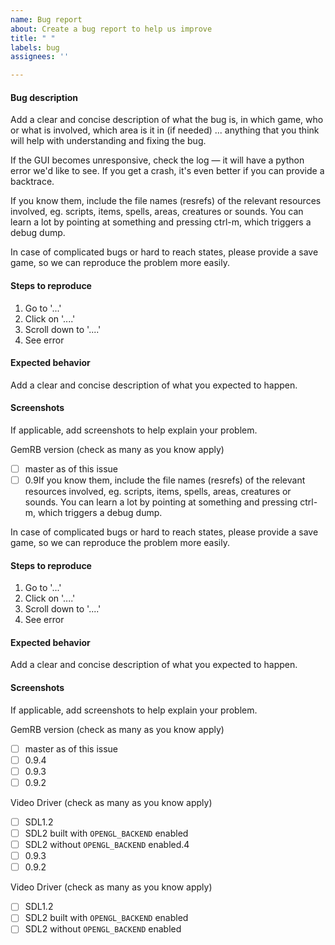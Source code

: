 ```yaml
---
name: Bug report
about: Create a bug report to help us improve
title: " "
labels: bug
assignees: ''

---
```


#### Bug description
Add a clear and concise description of what the bug is, in which game, who or
what is involved, which area is it in (if needed) ... anything that you
think will help with understanding and fixing the bug.

If the GUI becomes unresponsive, check the log — it will have a python error
we'd like to see. If you get a crash, it's even better if you can provide a
backtrace.

If you know them, include the file names (resrefs) of the relevant resources
involved, eg. scripts, items, spells, areas, creatures or sounds. You can
learn a lot by pointing at something and pressing ctrl-m, which triggers a
debug dump.

In case of complicated bugs or hard to reach states, please provide a save
game, so we can reproduce the problem more easily.

#### Steps to reproduce
1. Go to '...'
2. Click on '....'
3. Scroll down to '....'
4. See error

#### Expected behavior
Add a clear and concise description of what you expected to happen.

#### Screenshots
If applicable, add screenshots to help explain your problem.

GemRB version (check as many as you know apply)
- [ ] master as of this issue
- [ ] 0.9If you know them, include the file names (resrefs) of the relevant resources
involved, eg. scripts, items, spells, areas, creatures or sounds. You can
learn a lot by pointing at something and pressing ctrl-m, which triggers a
debug dump.

In case of complicated bugs or hard to reach states, please provide a save
game, so we can reproduce the problem more easily.

#### Steps to reproduce
1. Go to '...'
2. Click on '....'
3. Scroll down to '....'
4. See error

#### Expected behavior
Add a clear and concise description of what you expected to happen.

#### Screenshots
If applicable, add screenshots to help explain your problem.

GemRB version (check as many as you know apply)
- [ ] master as of this issue
- [ ] 0.9.4
- [ ] 0.9.3
- [ ] 0.9.2

Video Driver (check as many as you know apply)
- [ ] SDL1.2
- [ ] SDL2 built with `OPENGL_BACKEND` enabled
- [ ] SDL2 without `OPENGL_BACKEND` enabled.4
- [ ] 0.9.3
- [ ] 0.9.2

Video Driver (check as many as you know apply)
- [ ] SDL1.2
- [ ] SDL2 built with `OPENGL_BACKEND` enabled
- [ ] SDL2 without `OPENGL_BACKEND` enabled
